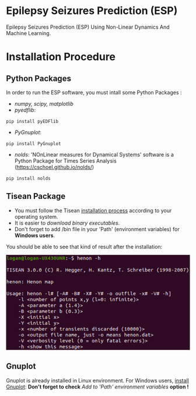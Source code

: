 # Epilepsy Seizures Prediction (ESP)
Epilepsy Seizures Prediction (ESP) Using Non-Linear Dynamics And Machine Learning.

# Installation Procedure

## Python Packages

In order to run the ESP software, you must intall some Python Packages :

- _numpy, scipy, matplotlib_
- _pyedflib_:
```
pip install pyEDFlib
```
- _PyGnuplot_:
```
pip install PyGnuplot
```
- _nolds_: 'NOnLinear measures for Dynamical Systems' software is a Python Package for Times Series Analysis (https://cschoel.github.io/nolds/)
```
pip install nolds
```
## Tisean Package

- You must follow the Tisean [installation process](https://www.pks.mpg.de/~tisean/archive_3.0.0.html) according to your operating system. 
- It is easier to _download binary executables_. 
- Don't forget to add /bin file in your 'Path' (environment variables) for **Windows users**.

You should be able to see that kind of result after the installation:

![Henon -h shell command](/images/install_Tisean.png)

## Gnuplot

Gnuplot is already installed in Linux environment. For Windows users, [install Gnuplot](https://sourceforge.net/projects/gnuplot/files/): 
**Don't forget to check** _Add to 'Path' environment variables_ **option !**
